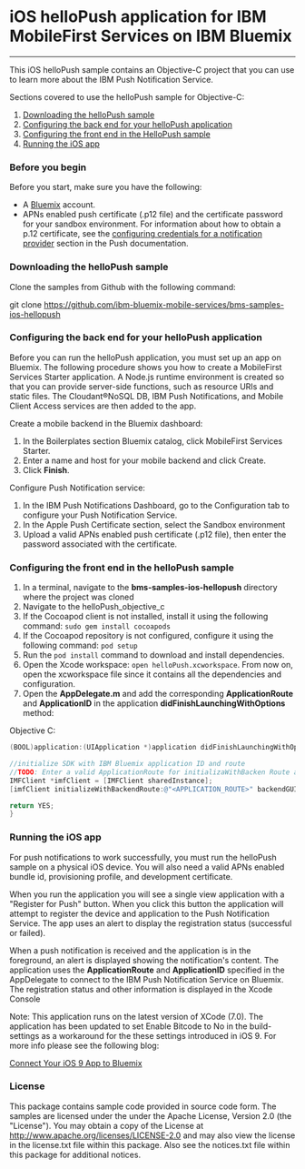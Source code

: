 # iOS helloPush application for IBM MobileFirst Services on IBM Bluemix
---
This iOS helloPush sample contains an Objective-C project that you can use to learn more about the IBM Push Notification Service. 

Sections covered to use the helloPush sample for Objective-C:

1. [Downloading the helloPush sample](downloading-the-helloPush-sample)
2. [Configuring the back end for your helloPush application](configuring-the-back-end-for-your-helloPush-application)
3. [Configuring the front end in the HelloPush sample](configuring-the-front-end-in-the-HelloPush-sample)
4. [Running the iOS app](running-the-iOS-app)


### Before you begin
Before you start, make sure you have the following:

- A [Bluemix](http://bluemix.net) account.
- APNs enabled push certificate (.p12 file) and the certificate password for your sandbox environment. For information about how to obtain a p.12 certificate, see the [configuring credentials for a notification provider](https://www.ng.bluemix.net/docs/services/mobilepush/index.html#push_provider) section in the Push documentation.

### Downloading the helloPush sample
Clone the samples from Github with the following command:

git clone https://github.com/ibm-bluemix-mobile-services/bms-samples-ios-hellopush

### Configuring the back end for your helloPush application
Before you can run the helloPush application, you must set up an app on Bluemix.  The following procedure shows you how to create a MobileFirst Services Starter application. A Node.js runtime environment is created so that you can provide server-side functions, such as resource URIs and static files. The Cloudant®NoSQL DB, IBM Push Notifications, and Mobile Client Access services are then added to the app.

Create a mobile backend in the  Bluemix dashboard:

1.	In the Boilerplates section Bluemix catalog, click MobileFirst Services Starter.
2.	Enter a name and host for your mobile backend and click Create.
3.	Click **Finish**.

Configure Push Notification service:

1.	In the IBM Push Notifications Dashboard, go to the Configuration tab to configure your Push Notification Service.  
2.  In the Apple Push Certificate section, select the Sandbox environment
3.   Upload a valid APNs enabled push certificate (.p12 file), then enter the password associated with the certificate.

### Configuring the front end in the helloPush sample
1. In a terminal, navigate to the **bms-samples-ios-hellopush** directory where the project was cloned
2. Navigate to the helloPush_objective_c 
3. If the Cocoapod client is not installed, install it using the following command: `sudo gem install cocoapods`
4.  If the Cocoapod repository is not configured, configure it using the following command: `pod setup`
5. Run the `pod install` command to download and install dependencies.
6. Open the Xcode workspace: `open helloPush.xcworkspace`. From now on, open the xcworkspace file since it contains all the dependencies and configuration.
7. Open the **AppDelegate.m** and add the corresponding **ApplicationRoute** and
**ApplicationID** in the application **didFinishLaunchingWithOptions** method:


Objective C:
```objective-c
(BOOL)application:(UIApplication *)application didFinishLaunchingWithOptions:(NSDictionary *)launchOptions {

//initialize SDK with IBM Bluemix application ID and route
//TODO: Enter a valid ApplicationRoute for initializaWithBacken Route and a valid ApplicationId for backenGUID
IMFClient *imfClient = [IMFClient sharedInstance];
[imfClient initializeWithBackendRoute:@"<APPLICATION_ROUTE>" backendGUID:@"<APPLICATION_ID>"];			

return YES;
}
```



### Running the iOS app
For push notifications to work successfully, you must run the helloPush sample on a physical iOS device. You will also need a valid APNs enabled bundle id, provisioning profile, and development certificate.

When you run the application you will see a single view application with a "Register for Push" button. When you click this button the application will attempt to register the device and application to the Push Notification Service. The app uses an alert to display the registration status (successful or failed).

When a push notification is received and the application is in the foreground, an alert is displayed showing the notification's content. The application uses the **ApplicationRoute** and **ApplicationID** specified in the AppDelegate to connect to the IBM Push Notification Service on Bluemix. The registration status and other information is displayed  in the Xcode Console 


Note: This application runs on the latest version of XCode (7.0). The application has been updated to set Enable Bitcode to No in the build-settings as a workaround for the these settings introduced in iOS 9. For more info please see the following blog:

[Connect Your iOS 9 App to Bluemix](https://developer.ibm.com/bluemix/2015/09/16/connect-your-ios-9-app-to-bluemix/)

### License
This package contains sample code provided in source code form. The samples are licensed under the under the Apache License, Version 2.0 (the "License"). You may obtain a copy of the License at http://www.apache.org/licenses/LICENSE-2.0 and may also view the license in the license.txt file within this package. Also see the notices.txt file within this package for additional notices.
